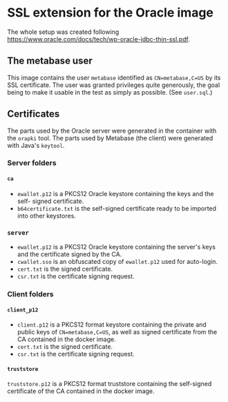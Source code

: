 # SSL extension for the Oracle image

The whole setup was created following
https://www.oracle.com/docs/tech/wp-oracle-jdbc-thin-ssl.pdf.

## The metabase user

This image contains the user `metabase` identified as `CN=metabase,C=US`
by its SSL certificate. The user was granted privileges quite generously,
the goal being to make it usable in the test as simply as possible. (See
`user.sql`.)

## Certificates

The parts used by
the Oracle server were generated in the container with the `orapki` tool. The
parts used by Metabase (the client) were generated with Java's `keytool`.

### Server folders

#### `ca`

- `ewallet.p12` is a PKCS12 Oracle keystore containing the keys and the self-
  signed certificate.
- `b64certificate.txt` is the self-signed certificate ready to be imported into
  other keystores.

### `server`

- `ewallet.p12` is a PKCS12 Oracle keystore containing the server's keys and the
  certificate signed by the CA.
- `cwallet.sso` is an obfuscated copy of `ewallet.p12` used for auto-login.
- `cert.txt` is the signed certificate.
- `csr.txt` is the certificate signing request.

### Client folders

#### `client_p12`

- `client.p12` is a PKCS12 format keystore containing the private and public
  keys of `CN=metabase,C=US`, as well as signed certificate from the CA contained
  in the docker image.
- `cert.txt` is the signed certificate.
- `csr.txt` is the certificate signing request.

#### `truststore`

`truststore.p12` is a PKCS12 format truststore containing the self-signed
certificate of the CA contained in the docker image.
